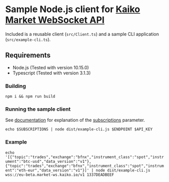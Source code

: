 # Sample Node.js client for [Kaiko Market WebSocket API](https://gist.github.com/Fonsan/6098b599886fbd8f06ce91712892aa92)

Included is a reusable client (`src/Client.ts`) and a sample CLI application (`src/example-cli.ts`).

## Requirements

* Node.js (Tested with version 10.15.0)
* Typescript (Tested with version 3.1.3)

### Building

`npm i && npm run build`

### Running the sample client

See [documentation](https://gist.github.com/Fonsan/6098b599886fbd8f06ce91712892aa92) for explanation of the [subscriptions](https://gist.github.com/Fonsan/6098b599886fbd8f06ce91712892aa92#subscription-command) parameter.

`echo $SUBSCRIPTIONS | node dist/example-cli.js $ENDPOINT $API_KEY`

### Example

`echo '[{"topic":"trades","exchange":"bfnx","instrument_class":"spot","instrument":"btc-usd","data_version":"v1"},{"topic":"trades","exchange":"bfnx","instrument_class":"spot","instrument":"eth-eur","data_version":"v1"}]' | node dist/example-cli.js wss://eu-beta.market-ws.kaiko.io/v1 1337DEADBEEF`
